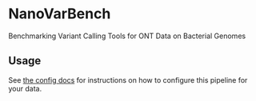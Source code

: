 # NanoVarBench

Benchmarking Variant Calling Tools for ONT Data on Bacterial Genomes

## Usage

See [the config docs](./config/README.md) for instructions on how to configure this pipeline for your data.